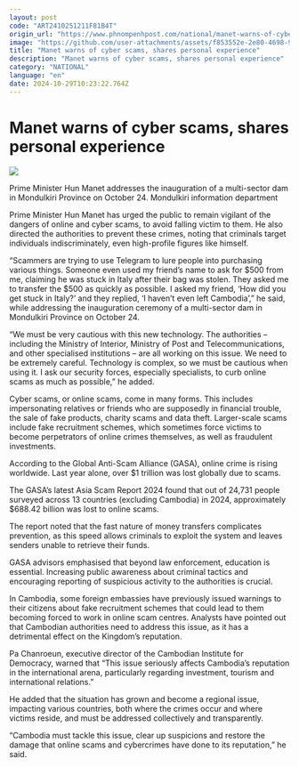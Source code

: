 ```yaml
---
layout: post
code: "ART2410251211F81B4T"
origin_url: "https://www.phnompenhpost.com/national/manet-warns-of-cyber-scams-shares-personal-experience"
image: "https://github.com/user-attachments/assets/f853552e-2e80-4698-91d0-d30c47c5d61c"
title: "Manet warns of cyber scams, shares personal experience"
description: "​​Manet warns of cyber scams, shares personal experience​"
category: "NATIONAL"
language: "en"
date: 2024-10-29T10:23:22.764Z
---
```


# Manet warns of cyber scams, shares personal experience

![](https://github.com/user-attachments/assets/48f991d7-70cb-403f-90a8-aafc9baf3913)

Prime Minister Hun Manet addresses the inauguration of a multi-sector dam in Mondulkiri Province on October 24. Mondulkiri information department

Prime Minister Hun Manet has urged the public to remain vigilant of the dangers of online and cyber scams, to avoid falling victim to them. He also directed the authorities to prevent these crimes, noting that criminals target individuals indiscriminately, even high-profile figures like himself.

“Scammers are trying to use Telegram to lure people into purchasing various things. Someone even used my friend’s name to ask for $500 from me, claiming he was stuck in Italy after their bag was stolen. They asked me to transfer the $500 as quickly as possible. I asked my friend, ‘How did you get stuck in Italy?’ and they replied, ‘I haven’t even left Cambodia’,” he said, while addressing the inauguration ceremony of a multi-sector dam in Mondulkiri Province on October 24.

“We must be very cautious with this new technology. The authorities – including the Ministry of Interior, Ministry of Post and Telecommunications, and other specialised institutions – are all working on this issue. We need to be extremely careful. Technology is complex, so we must be cautious when using it. I ask our security forces, especially specialists, to curb online scams as much as possible,” he added.

Cyber scams, or online scams, come in many forms. This includes impersonating relatives or friends who are supposedly in financial trouble, the sale of fake products, charity scams and data theft. Larger-scale scams include fake recruitment schemes, which sometimes force victims to become perpetrators of online crimes themselves, as well as fraudulent investments.

According to the Global Anti-Scam Alliance (GASA), online crime is rising worldwide. Last year alone, over $1 trillion was lost globally due to scams.

The GASA’s latest Asia Scam Report 2024 found that out of 24,731 people surveyed across 13 countries (excluding Cambodia) in 2024, approximately $688.42 billion was lost to online scams.

The report noted that the fast nature of money transfers complicates prevention, as this speed allows criminals to exploit the system and leaves senders unable to retrieve their funds.

GASA advisors emphasised that beyond law enforcement, education is essential. Increasing public awareness about criminal tactics and encouraging reporting of suspicious activity to the authorities is crucial.

In Cambodia, some foreign embassies have previously issued warnings to their citizens about fake recruitment schemes that could lead to them becoming forced to work in online scam centres. Analysts have pointed out that Cambodian authorities need to address this issue, as it has a detrimental effect on the Kingdom’s reputation.

Pa Chanroeun, executive director of the Cambodian Institute for Democracy, warned that “This issue seriously affects Cambodia’s reputation in the international arena, particularly regarding investment, tourism and international relations.”

He added that the situation has grown and become a regional issue, impacting various countries, both where the crimes occur and where victims reside, and must be addressed collectively and transparently.

“Cambodia must tackle this issue, clear up suspicions and restore the damage that online scams and cybercrimes have done to its reputation,” he said.